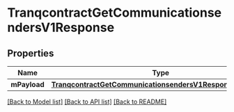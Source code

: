 # TranqcontractGetCommunicationsendersV1Response

## Properties
Name | Type | Description | Notes
------------ | ------------- | ------------- | -------------
**mPayload** | [**TranqcontractGetCommunicationsendersV1ResponseMPayload**](TranqcontractGetCommunicationsendersV1ResponseMPayload.md) |  | 

[[Back to Model list]](../README.md#documentation-for-models) [[Back to API list]](../README.md#documentation-for-api-endpoints) [[Back to README]](../README.md)



